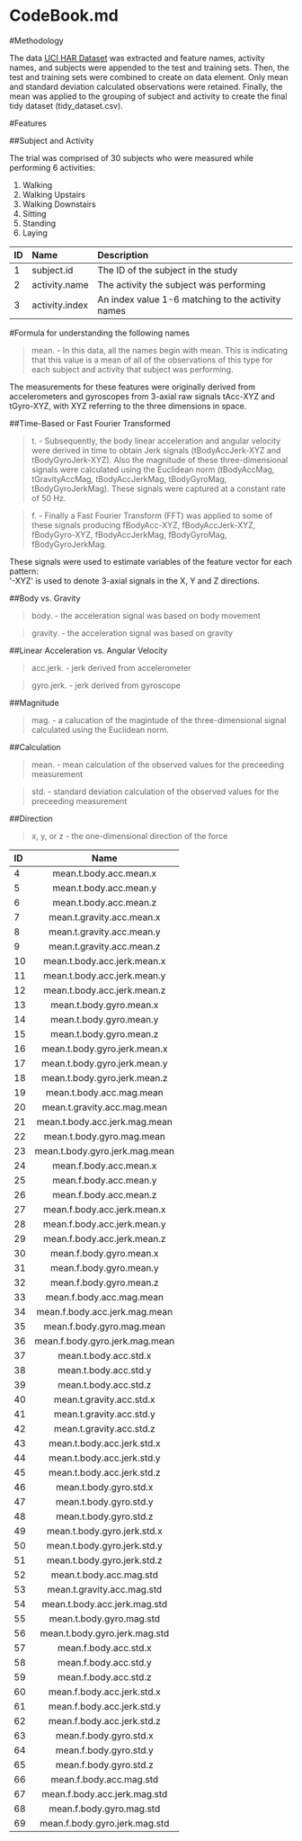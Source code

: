 CodeBook.md
========================================================

#Methodology

The data [UCI HAR Dataset](https://d396qusza40orc.cloudfront.net/getdata%2Fprojectfiles%2FUCI%20HAR%20Dataset.zip) was extracted and feature names, activity names, and subjects were appended to the
test and training sets.  Then, the test and training sets were combined to create on
data element.  Only mean and standard deviation calculated observations were retained.
Finally, the mean was applied to the grouping of subject and activity to create
the final tidy dataset (tidy_dataset.csv).

#Features

##Subject and Activity

The trial was comprised of 30 subjects who were measured while performing 6 activities:

1. Walking
2. Walking Upstairs
3. Walking Downstairs
4. Sitting
5. Standing
6. Laying

|ID |Name                            |Description                                      |
|:--|:-------------------------------|:------------------------------------------------|
|1	|subject.id                      |The ID of the subject in the study               |
|2	|activity.name                   |The activity the subject was performing          |
|3	|activity.index                  |An index value 1-6 matching to the activity names|

#Formula for understanding the following names

>mean. - In this data, all the names begin with mean. This is indicating that this value is a
mean of all of the observations of this type for each subject and activity that subject
was performing.

The measurements for these features were originally derived from accelerometers and
gyroscopes from 3-axial raw signals tAcc-XYZ and tGyro-XYZ, with XYZ referring to the
three dimensions in space.

##Time-Based or Fast Fourier Transformed

>t. - Subsequently, the body linear acceleration and angular velocity were derived in time to obtain Jerk signals (tBodyAccJerk-XYZ and tBodyGyroJerk-XYZ). Also the magnitude of these three-dimensional signals were calculated using the Euclidean norm (tBodyAccMag, tGravityAccMag, tBodyAccJerkMag, tBodyGyroMag, tBodyGyroJerkMag). These 
signals were captured at a constant rate of 50 Hz.

>f. - Finally a Fast Fourier Transform (FFT) was applied to some of these signals producing fBodyAcc-XYZ, fBodyAccJerk-XYZ, fBodyGyro-XYZ, fBodyAccJerkMag, fBodyGyroMag, fBodyGyroJerkMag.

These signals were used to estimate variables of the feature vector for each pattern:  
'-XYZ' is used to denote 3-axial signals in the X, Y and Z directions.

##Body vs. Gravity

>body. - the acceleration signal was based on body movement

>gravity. - the acceleration signal was based on gravity

##Linear Acceleration vs. Angular Velocity

>acc.jerk. - jerk derived from accelerometer

>gyro.jerk. - jerk derived from gyroscope

##Magnitude

>mag. - a calucation of the magintude of the three-dimensional signal calculated using the Euclidean norm.

##Calculation

>mean. - mean calculation of the observed values for the preceeding measurement

>std. - standard deviation calculation of the observed values for the preceeding measurement

##Direction

>x, y, or z - the one-dimensional direction of the force


|ID |Name                           |
|:--|:-----------------------------:|
|4	|mean.t.body.acc.mean.x         | 
|5	|mean.t.body.acc.mean.y         |
|6	|mean.t.body.acc.mean.z         |
|7	|mean.t.gravity.acc.mean.x      |
|8	|mean.t.gravity.acc.mean.y      |
|9	|mean.t.gravity.acc.mean.z      |
|10	|mean.t.body.acc.jerk.mean.x    |
|11	|mean.t.body.acc.jerk.mean.y    |
|12	|mean.t.body.acc.jerk.mean.z    |
|13	|mean.t.body.gyro.mean.x        |
|14	|mean.t.body.gyro.mean.y        |
|15	|mean.t.body.gyro.mean.z        |
|16	|mean.t.body.gyro.jerk.mean.x   |
|17	|mean.t.body.gyro.jerk.mean.y   |
|18	|mean.t.body.gyro.jerk.mean.z   |
|19	|mean.t.body.acc.mag.mean       |
|20	|mean.t.gravity.acc.mag.mean    |
|21	|mean.t.body.acc.jerk.mag.mean  |
|22	|mean.t.body.gyro.mag.mean      |
|23	|mean.t.body.gyro.jerk.mag.mean |
|24	|mean.f.body.acc.mean.x         |
|25	|mean.f.body.acc.mean.y         |
|26	|mean.f.body.acc.mean.z         |
|27	|mean.f.body.acc.jerk.mean.x    |
|28	|mean.f.body.acc.jerk.mean.y    |
|29	|mean.f.body.acc.jerk.mean.z    |
|30	|mean.f.body.gyro.mean.x        |
|31	|mean.f.body.gyro.mean.y        |
|32	|mean.f.body.gyro.mean.z        |
|33	|mean.f.body.acc.mag.mean       |
|34	|mean.f.body.acc.jerk.mag.mean  |
|35	|mean.f.body.gyro.mag.mean      |
|36	|mean.f.body.gyro.jerk.mag.mean |
|37	|mean.t.body.acc.std.x          |
|38	|mean.t.body.acc.std.y          |
|39	|mean.t.body.acc.std.z          |
|40	|mean.t.gravity.acc.std.x       |
|41	|mean.t.gravity.acc.std.y       |
|42	|mean.t.gravity.acc.std.z       |
|43	|mean.t.body.acc.jerk.std.x     |
|44	|mean.t.body.acc.jerk.std.y     |
|45	|mean.t.body.acc.jerk.std.z     |
|46	|mean.t.body.gyro.std.x         |
|47	|mean.t.body.gyro.std.y         |
|48	|mean.t.body.gyro.std.z         |
|49	|mean.t.body.gyro.jerk.std.x    |
|50	|mean.t.body.gyro.jerk.std.y    |
|51	|mean.t.body.gyro.jerk.std.z    |
|52	|mean.t.body.acc.mag.std        |
|53	|mean.t.gravity.acc.mag.std     |
|54	|mean.t.body.acc.jerk.mag.std   |
|55	|mean.t.body.gyro.mag.std       |
|56	|mean.t.body.gyro.jerk.mag.std  |
|57	|mean.f.body.acc.std.x          |
|58	|mean.f.body.acc.std.y          |
|59	|mean.f.body.acc.std.z          |
|60	|mean.f.body.acc.jerk.std.x     |
|61	|mean.f.body.acc.jerk.std.y     |
|62	|mean.f.body.acc.jerk.std.z     |
|63	|mean.f.body.gyro.std.x         |
|64	|mean.f.body.gyro.std.y         |
|65	|mean.f.body.gyro.std.z         |
|66	|mean.f.body.acc.mag.std        |
|67	|mean.f.body.acc.jerk.mag.std   |
|68	|mean.f.body.gyro.mag.std       |
|69	|mean.f.body.gyro.jerk.mag.std  |
